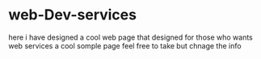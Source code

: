 # web-Dev-services
here i have designed a cool web page that designed for those who wants web services a cool somple page feel free to take but chnage the info 
